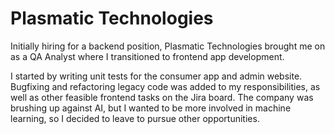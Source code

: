 # Plasmatic Technologies

Initially hiring for a backend position, Plasmatic Technologies brought me on as a QA Analyst where I transitioned to frontend app development. 

I started by writing unit tests for the consumer app and admin website. Bugfixing and refactoring legacy code was added to my responsibilities, as well as other feasible frontend tasks on the Jira board. The company was brushing up against AI, but I wanted to be more involved in machine learning, so I decided to leave to pursue other opportunities.

